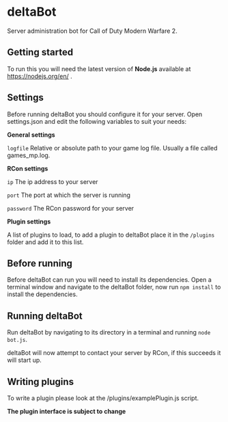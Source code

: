 # deltaBot
Server administration bot for Call of Duty Modern Warfare 2.

## Getting started
To run this you will need the latest version of __Node.js__ available at https://nodejs.org/en/ .

## Settings
Before running deltaBot you should configure it for your server.
Open settings.json and edit the following variables to suit your needs:

__General settings__

`logfile` Relative or absolute path to your game log file. Usually a file called games_mp.log.

__RCon settings__

`ip` The ip address to your server

`port` The port at which the server is running

`password` The RCon password for your server


__Plugin settings__

A list of plugins to load, to add a plugin to deltaBot place it in the `/plugins` folder and add it to this list.

## Before running

Before deltaBot can run you will need to install its dependencies.
Open a terminal window and navigate to the deltaBot folder, now run `npm install` to install the dependencies.

## Running deltaBot

Run deltaBot by navigating to its directory in a terminal and running `node bot.js`.

deltaBot will now attempt to contact your server by RCon, if this succeeds it will start up.

## Writing plugins

To write a plugin please look at the /plugins/examplePlugin.js script.

**The plugin interface is subject to change**


 
